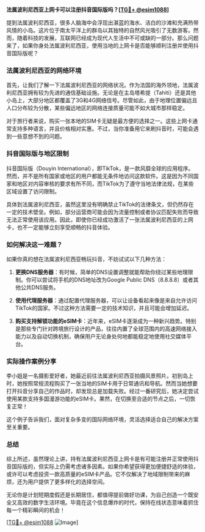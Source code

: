 **法属波利尼西亚上网卡可以注册抖音国际版吗？[[TG💪+ @esim1088](https://t.me/s/esim1088)]**

提到法属波利尼西亚，很多人脑海中会浮现出湛蓝的海水、洁白的沙滩和充满热带风情的小岛。这片位于南太平洋上的群岛以其独特的自然风光吸引了无数游客。然而，随着科技的发展，互联网已经成为现代人生活中不可或缺的一部分。那么问题来了，如果你身处法属波利尼西亚，使用当地的上网卡是否能够顺利注册并使用抖音国际版呢？

### 法属波利尼西亚的网络环境

首先，让我们了解一下法属波利尼西亚的网络状况。作为法国的海外领地，法属波利尼西亚拥有较为先进的通信基础设施。无论是在主岛塔希提（Tahiti）还是其他小岛上，大部分地区都覆盖了3G和4G网络信号。尽管如此，由于地理位置偏远且人口分布较为分散，某些偏远地区的网络连接质量可能不如大城市那样稳定。

对于旅行者来说，购买一张本地的SIM卡无疑是最方便的选择之一。这些上网卡通常支持多种语言，并且价格相对实惠。不过，当你准备用它来刷抖音时，可能会遇到一些意想不到的问题。

### 抖音国际版与地区限制

抖音国际版（Douyin International），即TikTok，是一款风靡全球的应用程序。然而，并不是所有国家或地区的用户都能无条件地访问这款软件。这是因为不同国家和地区对内容审核的要求有所不同，而TikTok为了遵守当地法律法规，在某些区域设置了访问限制。

具体到法属波利尼西亚，虽然这里没有明确禁止TikTok的法律条文，但仍然存在一定的技术壁垒。例如，部分运营商可能会因为流量控制或者协议匹配失败而导致无法正常使用该应用。因此，即使你已经成功激活了一张法属波利尼西亚的上网卡，也不一定能够立刻享受顺畅的抖音体验。

### 如何解决这一难题？

如果你真的想在法属波利尼西亚畅玩抖音，不妨试试以下几种方法：

1. **更换DNS服务器**：有时候，简单的DNS设置调整就能帮助你绕过某些地理限制。你可以尝试将手机的DNS地址改为Google Public DNS（8.8.8.8）或者其他公共DNS服务。

2. **使用代理服务器**：通过配置代理服务器，可以让设备看起来像是来自允许访问TikTok的国家。不过这种方法需要一定的技术知识，并且可能会增加延迟。

3. **购买支持解锁功能的eSIM卡**：近年来，eSIM卡逐渐成为一种新兴趋势。特别是那些专门针对跨境旅行设计的产品，往往内置了全球范围内的高速网络接入能力以及自动切换机制，确保用户无论身处何地都能稳定地使用社交媒体平台。

### 实际操作案例分享

李小姐是一名摄影爱好者，她最近前往法属波利尼西亚拍摄风景照片。初到岛上时，她按照常规流程购买了一张当地的SIM卡用于日常通讯和导航。然而当她想要打开抖音分享自己的作品时，却发现总是加载失败。经过一番研究后，她决定尝试使用某款支持多国漫游功能的eSIM卡。果然，在切换至合适的节点之后，一切恢复正常！

这个例子告诉我们，面对复杂多变的国际网络环境，灵活选择适合自己的解决方案至关重要。

### 总结

综上所述，虽然理论上讲，持有法属波利尼西亚上网卡是有可能注册并正常使用抖音国际版的，但实际上仍需考虑诸多因素。如果你希望获得更加便捷舒适的体验，或许可以考虑投资一款高质量的eSIM卡产品。它不仅解决了地域限制带来的麻烦，还为用户提供了更多样化的选择空间。

无论你是计划短期度假还是长期居住，都值得提前做好功课，为自己创造一个既安全又高效的数字生活环境。毕竟在这个信息爆炸的时代，保持在线状态意味着抓住每一个精彩瞬间的机会！

[[TG💪+ @esim1088](https://t.me/s/esim1088) ![Image](https://i.postimg.cc/4NQfJmqS/Snipaste-2025-05-13-00-14-12.png)]